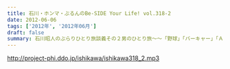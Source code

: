 ```yaml
---
title: 石川・ホンマ・ぶるんのBe-SIDE Your Life! vol.318-2
date: 2012-06-06
tags: ['2012年', '2012年06月']
draft: false
summary: 石川昭人のぶらりひとり旅談義その２男のひとり旅～～「野球」「バーキャー」「ＡＭラジオ」がキーワードって～～ＮＡＭＡＥ
---
```


http://project-phi.ddo.jp/ishikawa/ishikawa318_2.mp3
